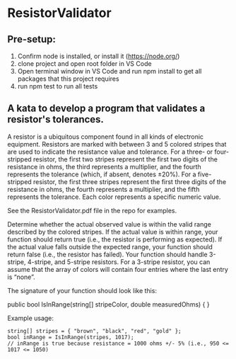 # ResistorValidator

## Pre-setup:
1. Confirm node is installed, or install it (https://node.org/)
2. clone project and open root folder in VS Code
3. Open terminal window in VS Code and run npm install to get all packages that this project requires
4. run npm test to run all tests

## A kata to develop a program that validates a resistor's tolerances.

A resistor is a ubiquitous component found in all kinds of electronic equipment.  Resistors are marked with between 3 and 5 colored stripes that are used to indicate the resistance value and tolerance.  For a three- or four-stripped resistor, the first two stripes represent the first two digits of the resistance in ohms, the third represents a multiplier, and the fourth represents the tolerance (which, if absent, denotes ±20%).  For a five-stripped resistor, the first three stripes represent the first three digits of the resistance in ohms, the fourth represents a multiplier, and the fifth represents the tolerance.  Each color represents a specific numeric value.  

See the ResistorValidator.pdf file in the repo for examples.

Determine whether the actual observed value is within the valid range described by the colored stripes.  If the actual value is within range, your function should return true (i.e., the resistor is performing as expected).  If the actual value falls outside the expected range, your function should return false (i.e., the resistor has failed).  Your function should handle 3-stripe, 4-stripe, and 5-stripe resistors.  For a 3-stripe resistor, you can assume that the array of colors will contain four entries where the last entry is “none”.  

The signature of your function should look like this:

public bool IsInRange(string[] stripeColor, double measuredOhms)
{
}

Example usage:

    string[] stripes = { "brown", "black", "red", "gold" };
    bool inRange = IsInRange(stripes, 1017);
    // inRange is true because resistance = 1000 ohms +/- 5% (i.e., 950 <= 1017 <= 1050)

